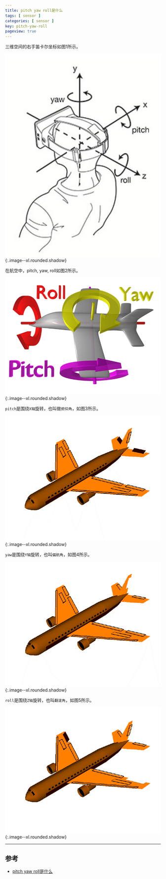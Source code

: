 ```yaml
---
title: pitch yaw roll是什么
tags: [ sensor ]
categories: [ sensor ]
key: pitch-yaw-roll
pageview: true
---
```


三维空间的右手笛卡尔坐标如图1所示。

<!--more-->

![图1](/assets/images/2022/04/pitch-yaw-roll-img1-cartesian.jpg){:.image--xl.rounded.shadow}

在航空中，pitch, yaw, roll如图2所示。

![图2](/assets/images/2022/04/pitch-yaw-roll-img2-plane.png){:.image--xl.rounded.shadow}

`pitch`是围绕`X轴`旋转，也叫做`俯仰角`，如图3所示。

![图3](/assets/images/2022/04/pitch-yaw-roll-img3-pitch.gif){:.image--xl.rounded.shadow}

`yaw`是围绕`Y轴`旋转，也叫`偏航角`，如图4所示。

![图4](/assets/images/2022/04/pitch-yaw-roll-img4-yaw.gif){:.image--xl.rounded.shadow}

`roll`是围绕`Z轴`旋转，也叫`翻滚角`，如图5所示。

![图5](/assets/images/2022/04/pitch-yaw-roll-img5-roll.gif){:.image--xl.rounded.shadow}

----

## 参考

- [pitch yaw roll是什么](https://www.jianshu.com/p/1e38ad3d4bfb)
